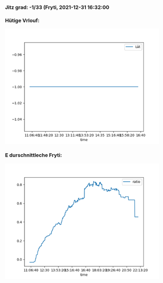 ### Jitz grad: -1/33 (Fryti, 2021-12-31 16:32:00

### Hütige Vrlouf:
![Graph](Today.png)

### E durschnittleche Fryti:
![Graph](Fryti.png)